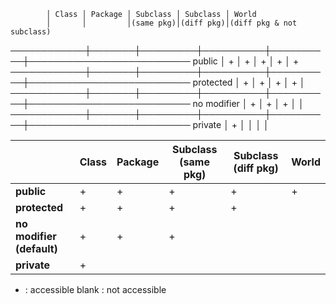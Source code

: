 
            │ Class │ Package │ Subclass │ Subclass │ World
            │       │         │(same pkg)│(diff pkg)│(diff pkg & not subclass)
────────────┼───────┼─────────┼──────────┼──────────┼──────────────────────────
public      │   +   │    +    │    +     │     +    │   +
────────────┼───────┼─────────┼──────────┼──────────┼──────────────────────────
protected   │   +   │    +    │    +     │     +    │
────────────┼───────┼─────────┼──────────┼──────────┼──────────────────────────
no modifier │   +   │    +    │    +     │          │
────────────┼───────┼─────────┼──────────┼──────────┼──────────────────────────
private     │   +   │         │          │          │

|            | Class | Package | Subclass (same pkg) | Subclass (diff pkg) | World |
|------------|-------|---------|---------------------|----------------------|-------|
| **public** |   +   |    +    |          +          |          +           |   +   |
| **protected** |   +   |    +    |          +          |          +           |       |
| **no modifier (default)** |   +   |    +    |          +          |                      |       |
| **private** |   +   |         |                     |                      |       |


+ : accessible
blank : not accessible
